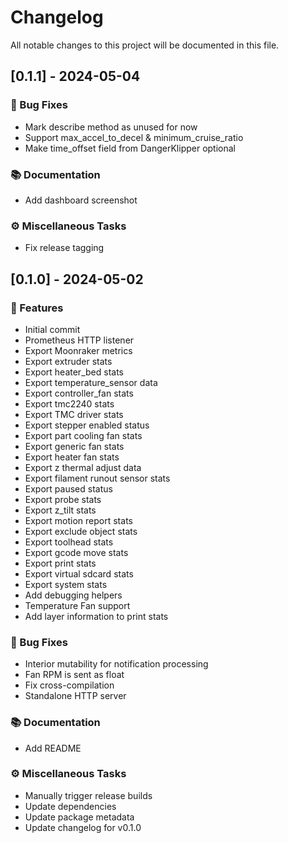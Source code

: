 # Changelog

All notable changes to this project will be documented in this file.

## [0.1.1] - 2024-05-04

### 🐛 Bug Fixes

- Mark describe method as unused for now
- Support max_accel_to_decel & minimum_cruise_ratio
- Make time_offset field from DangerKlipper optional

### 📚 Documentation

- Add dashboard screenshot

### ⚙️ Miscellaneous Tasks

- Fix release tagging

## [0.1.0] - 2024-05-02

### 🚀 Features

- Initial commit
- Prometheus HTTP listener
- Export Moonraker metrics
- Export extruder stats
- Export heater_bed stats
- Export temperature_sensor data
- Export controller_fan stats
- Export tmc2240 stats
- Export TMC driver stats
- Export stepper enabled status
- Export part cooling fan stats
- Export generic fan stats
- Export heater fan stats
- Export z thermal adjust data
- Export filament runout sensor stats
- Export paused status
- Export probe stats
- Export z_tilt stats
- Export motion report stats
- Export exclude object stats
- Export toolhead stats
- Export gcode move stats
- Export print stats
- Export virtual sdcard stats
- Export system stats
- Add debugging helpers
- Temperature Fan support
- Add layer information to print stats

### 🐛 Bug Fixes

- Interior mutability for notification processing
- Fan RPM is sent as float
- Fix cross-compilation
- Standalone HTTP server

### 📚 Documentation

- Add README

### ⚙️ Miscellaneous Tasks

- Manually trigger release builds
- Update dependencies
- Update package metadata
- Update changelog for v0.1.0

<!-- generated by git-cliff -->

